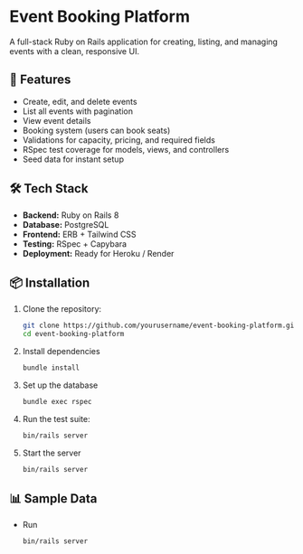 # Event Booking Platform

A full-stack Ruby on Rails application for creating, listing, and managing events with a clean, responsive UI.

## 🚀 Features
- Create, edit, and delete events
- List all events with pagination
- View event details
- Booking system (users can book seats)
- Validations for capacity, pricing, and required fields
- RSpec test coverage for models, views, and controllers
- Seed data for instant setup

## 🛠 Tech Stack
- **Backend:** Ruby on Rails 8
- **Database:** PostgreSQL
- **Frontend:** ERB + Tailwind CSS
- **Testing:** RSpec + Capybara
- **Deployment:** Ready for Heroku / Render

## 📦 Installation
1. Clone the repository:
   ```bash
   git clone https://github.com/yourusername/event-booking-platform.git
   cd event-booking-platform
2. Install dependencies
    ```bash
    bundle install
    ```
3. Set up the database
    ```bash
    bundle exec rspec
    ```
4. Run the test suite:
    ```bash
    bin/rails server
    ```
5. Start the server
    ```bash
    bin/rails server
    ```

## 📊 Sample Data

- Run

    ```bash
    bin/rails server
    ```